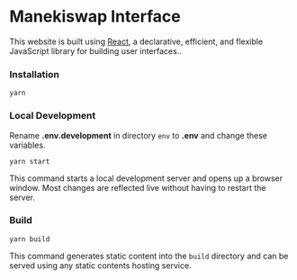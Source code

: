 # Manekiswap Interface

This website is built using [React](https://github.com/facebook/react), a declarative, efficient, and flexible JavaScript library for building user interfaces..

### Installation

```
yarn
```

### Local Development

Rename **.env.development** in directory ```env``` to **.env** and change these variables.

```
yarn start
```

This command starts a local development server and opens up a browser window. Most changes are reflected live without having to restart the server.

### Build

```
yarn build
```

This command generates static content into the `build` directory and can be served using any static contents hosting service.
